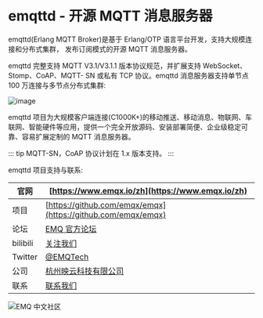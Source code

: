 # emqttd - 开源 MQTT 消息服务器

emqttd(Erlang MQTT Broker)是基于 Erlang/OTP 语言平台开发，支持大规模连接和分布式集群，
发布订阅模式的开源 MQTT 消息服务器。

emqttd 完整支持 MQTT V3.1/V3.1.1 版本协议规范，并扩展支持 WebSocket、Stomp、CoAP、MQTT-
SN 或私有 TCP 协议。emqttd 消息服务器支持单节点 100 万连接与多节点分布式集群:

![image](./_static/images/emqtt.png)

emqttd 项目为大规模客户端连接(C1000K+)的移动推送、移动消息、物联网、车联网、智能硬件等应用，提供一个完全开放源码、安装部署简便、企业级稳定可靠、容易扩展定制的 MQTT 消息服务器。

::: tip
MQTT-SN，CoAP 协议计划在 1.x 版本支持。
:::


emqttd 项目支持与联系:

| 官网     | [https://www.emqx.io/zh](https://www.emqx.io/zh)             |
| -------- | ------------------------------------------------------------ |
| 项目     | [https://github.com/emqx/emqx](https://github.com/emqx/emqx) |
| 论坛     | [EMQ 官方论坛](https://askemq.com/c/emqx/5)                  |
| bilibili | [关注我们](https://space.bilibili.com/522222081)             |
| Twitter  | [@EMQTech](https://twitter.com/EMQTech)                      |
| 公司     | [杭州映云科技有限公司](https://www.emqx.com/zh/about)        |
| 联系     | [联系我们](https://www.emqx.com/zh/contact)                  |

![EMQ 中文社区](https://assets.emqx.com/images/bd306cac54ff7d20cf7e1ff9b39c639a.png?imageMogr2/thumbnail/200x)
